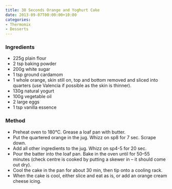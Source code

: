 ```yaml
---
title: 30 Seconds Orange and Yoghurt Cake
date: 2013-09-07T00:00:00+10:00
categories:
- Thermomix
- Desserts
---
```









### Ingredients

* 225g plain flour
* 2 tsp baking powder
* 200g white sugar
* 1 tsp ground cardamom
* 1 whole orange, skin still on,  top and bottom removed and sliced into quarters (use Valencia if possible as the skin is thinner).
* 130g natural yogurt
* 100g vegetable oil
* 2 large eggs
* 1 tsp vanilla essence

### Method

* Preheat oven to 180°C. Grease a loaf pan with butter.
* Put the quartered orange in the jug. Whizz on sp8 for 7 sec. Scrape down.
* Add all other ingredients to the jug. Whizz on sp4-5 for 20 sec.
* Pour the batter into the loaf pan. Bake in the oven until for 50–55 minutes (check centre is cooked by putting a skewer in – it should come out dry).
* Cool the cake in the pan for about 30 min, then tip onto a cooling rack.
* When the cake is cool, either slice and eat as is, or add an orange cream cheese icing.
